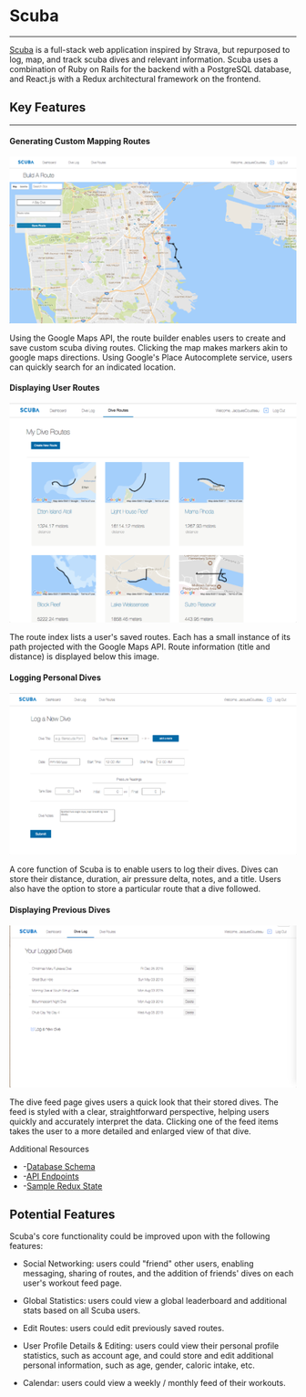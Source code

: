 # Scuba

***

[Scuba](http://www.scuba.fitness) is a full-stack web application inspired by Strava, but repurposed to log, map, and track scuba dives and relevant information. Scuba uses a combination of Ruby on Rails for the backend with a PostgreSQL database, and React.js with a Redux architectural framework on the frontend.

## Key Features
***



#### Generating Custom Mapping Routes


![New Route](./docs/images/new_route.png)

  Using the Google Maps API, the route builder enables users to create and save custom scuba diving routes. Clicking the map makes markers akin to google maps directions. Using Google's Place Autocomplete service, users can quickly search for an indicated location.


#### Displaying User Routes


![Dive Routes](./docs/images/dive_routes.png)

The route index lists a user's saved routes. Each has a small instance of its path projected with the Google Maps API. Route information (title and distance) is displayed below this image.


#### Logging Personal Dives


![New Dive](./docs/images/new_dive.png)

A core function of Scuba is to enable users to log their dives. Dives can store their distance, duration, air pressure delta, notes, and a title. Users also have the option to store a particular route that a dive followed.


#### Displaying Previous Dives


![Logged Dives](./docs/images/logged_dives.png)

The dive feed page gives users a quick look that their stored dives. The feed is styled with a clear, straightforward perspective, helping users quickly and accurately interpret the data. Clicking one of the feed items takes the user to a more detailed and enlarged view of that dive.

Additional Resources

* -[Database Schema](./docs/schema.md)
* -[API Endpoints](./docs/api-endpoints.md)
* -[Sample Redux State](./docs/sample-state.md)

## Potential Features

Scuba's core functionality could be improved upon with the following features:

*  Social Networking: users could "friend" other users, enabling messaging, sharing of routes, and the addition of friends' dives on each user's workout feed page.

*  Global Statistics: users could view a global leaderboard and additional stats based on all Scuba users.

*  Edit Routes: users could edit previously saved routes.

*  User Profile Details & Editing: users could view their personal profile statistics, such as account age, and could store and edit additional personal information, such as age, gender, caloric intake, etc.
*  Calendar: users could view a weekly / monthly feed of their workouts.
